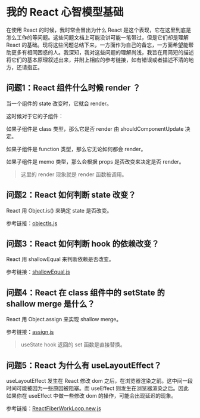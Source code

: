# 我的 React 心智模型基础

在使用 React 的时候，我时常会冒出为什么 React 是这个表现，它在这里到底是怎么工作的等问题。这些问题文档上可能没讲可能一笔带过，但是它们却是理解 React 的基础。现将这些问题总结下来，一方面作为自己的备忘，一方面希望能帮助更多有相同困惑的人。我深知，我对这些问题的理解尚浅，我旨在用简短的描述将它们的基本原理叙述出来，并附上相应的参考链接，如有错误或者描述不清的地方，还请指正。

## 问题1：React 组件什么时候 render ？

当一个组件的 state 改变时，它就会 render。

这时候对于它的子组件：

如果子组件是 class 类型，那么它是否 render 由 shouldComponentUpdate 决定。

如果子组件是 function 类型，那么它无论如何都会 render。

如果子组件是 memo 类型，那么会根据 props 是否改变来决定是否 render。

> 这里的 render 现象就是 render 函数被调用。

## 问题2：React 如何判断 state 改变？

React 用 Object.is() 来确定 state 是否改变。

参考链接：[objectIs.js](https://github.com/facebook/react/blob/main/packages/shared/objectIs.js)

## 问题3：React 如何判断 hook 的依赖改变？

React 用 shallowEqual 来判断依赖是否改变。

参考链接：[shallowEqual.js](https://github.com/facebook/react/blob/main/packages/shared/shallowEqual.js)


## 问题4：React 在 class 组件中的 setState 的 shallow merge 是什么？

React 用 Object.assign 来实现 shallow merge。

参考链接：[assign.js](https://github.com/facebook/react/blob/main/packages/shared/assign.js)

> useState hook 返回的 set 函数是直接替换。

## 问题5：React 为什么有 useLayoutEffect？

useLayoutEffect 发生在 React 修改 dom 之后，在浏览器渲染之前。这中间一段时间可能被因为一些原因被阻塞。而 useEffect 则发生在浏览器渲染之后。因此如果你在 useEffect 中做一些修改 dom 的操作，可能会出现延迟的现象。

参考链接：[ReactFiberWorkLoop.new.js](https://github.com/facebook/react/blob/main/packages/react-reconciler/src/ReactFiberWorkLoop.new.js)